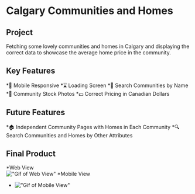 # Calgary Communities and Homes

## Project
Fetching some lovely communities and homes in Calgary and displaying the correct data to showcase the average home price in the community.

## Key Features
*:iphone: Mobile Responsive
*:hourglass: Loading Screen
*:mag_right: Search Communities by Name
*:city_sunset: Community Stock Photos
*:dollar: Correct Pricing in Canadian Dollars

## Future Features
*:house: Independent Community Pages with Homes in Each Community
*:mag: Search Communities and Homes by Other Attributes

## Final Product
*Web View <br/>
!["Gif of Web View"](https://github.com/mrchenliang/community/blob/master/docs/web.gif)
*Mobile View <br/>
- !["Gif of Mobile View"](https://github.com/mrchenliang/community/blob/master/docs/mobile.gif)

